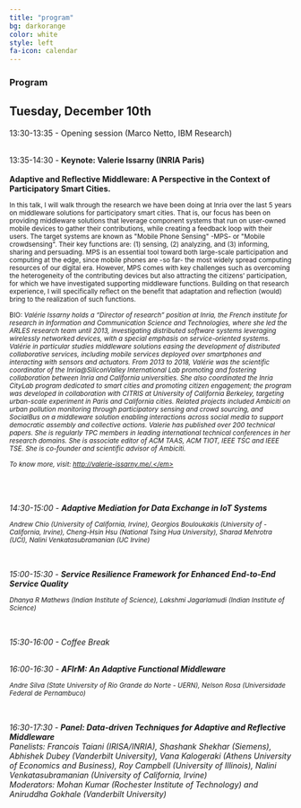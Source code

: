 ```yaml
---
title: "program"
bg: darkorange
color: white
style: left
fa-icon: calendar
---
```


<h3 id="papers">Program</h3>

<h2 id="papers">Tuesday, December 10th</h2>

13:30-13:35 - Opening session (Marco Netto, IBM Research)<br>
<br>

13:35-14:30 - <strong> Keynote: Valerie Issarny (INRIA Paris) </strong> <br>
<br>
<strong> Adaptive and Reflective Middleware: A Perspective in the Context of Participatory Smart Cities.</strong>

<p><small>In this talk, I will walk through the research we have been doing at Inria over the last 5 years on middleware solutions for participatory smart cities. That is, our focus has been on providing middleware solutions that leverage component systems that run on user-owned mobile devices to gather their contributions, while creating a feedback loop with their users. The target systems are known as "Mobile Phone Sensing" -MPS- or "Mobile crowdsensing". Their key functions are: (1) sensing, (2) analyzing, and  (3) informing, sharing and persuading. MPS is an essential tool toward both large-scale participation and computing at the edge, since mobile phones are -so far- the most widely spread computing resources of our digital era.  However, MPS comes with key challenges such as overcoming the heterogeneity of the contributing devices but also attracting the citizens’ participation, for which we have investigated supporting middleware functions. Building on that research experience, I will specifically reflect on the benefit that adaptation and reflection (would) bring to the realization of such functions.</small></p>

<p><small>BIO:<em>
Valérie Issarny holds a “Director of research” position at Inria, the French institute for research in Information and Communication Science and Technologies, where she led the ARLES research team until 2013, investigating distributed software systems leveraging wirelessly networked devices, with a special emphasis on service-oriented systems. Valérie in particular studies middleware solutions easing the development of distributed collaborative services, including mobile services deployed over smartphones and interacting with sensors and actuators.  From 2013 to 2018, Valérie was the scientific coordinator of the Inria@SiliconValley International Lab promoting and fostering collaboration between Inria and California universities. She also coordinated the Inria CityLab program dedicated to smart cities and promoting citizen engagement; the program was developed in collaboration with CITRIS at University of California Berkeley, targeting urban-scale experiment in Paris and California cities. Related projects included Ambiciti on urban pollution monitoring through participatory sensing and crowd sourcing, and SocialBus on a middleware solution enabling interactions across social media to support democratic assembly and collective actions. Valerie has published over 200 technical papers. She is regularly TPC members in leading international technical conferences in her research domains. She is associate editor of ACM TAAS, ACM TIOT, IEEE TSC and IEEE TSE. She is co-founder and scientific advisor of Ambiciti.

To know more, visit: http://valerie-issarny.me/.</em></small></p>

<br>
<br>

14:30-15:00 -  <strong> Adaptive Mediation for Data Exchange in IoT Systems </strong>
<p><small><em>Andrew Chio (University of California, Irvine), Georgios Bouloukakis (University of - California, Irvine), Cheng-Hsin Hsu (National Tsing Hua University), Sharad Mehrotra (UCI), Nalini Venkatasubramanian (UC Irvine)</em></small></p>
<br>

15:00-15:30 - <strong> Service Resilience Framework for Enhanced End-to-End Service Quality </strong>
<p><small><em>Dhanya R Mathews (Indian Institute of Science), Lakshmi Jagarlamudi (Indian Institute of Science) </em></small></p>
<br>

15:30-16:00 - Coffee Break <br>
<br>

16:00-16:30 - <strong> AFIrM: An Adaptive Functional Middleware </strong> <br>
<p><small><em>Andre Silva (State University of Rio Grande do Norte - UERN), Nelson Rosa (Universidade Federal de Pernambuco)</em></small></p>
<br>

16:30-17:30 - <strong> Panel: Data-driven Techniques for Adaptive and Reflective Middleware</strong><br>
Panelists: Francois Taiani (IRISA/INRIA), Shashank Shekhar (Siemens), Abhishek Dubey (Vanderbilt University), Vana Kalogeraki (Athens University of Economics and Business), Roy Campbell (University of Illinois), Nalini Venkatasubramanian (University of California, Irvine) <br>
Moderators: Mohan Kumar (Rochester Institute of Technology) and  Aniruddha Gokhale (Vanderbilt University)
